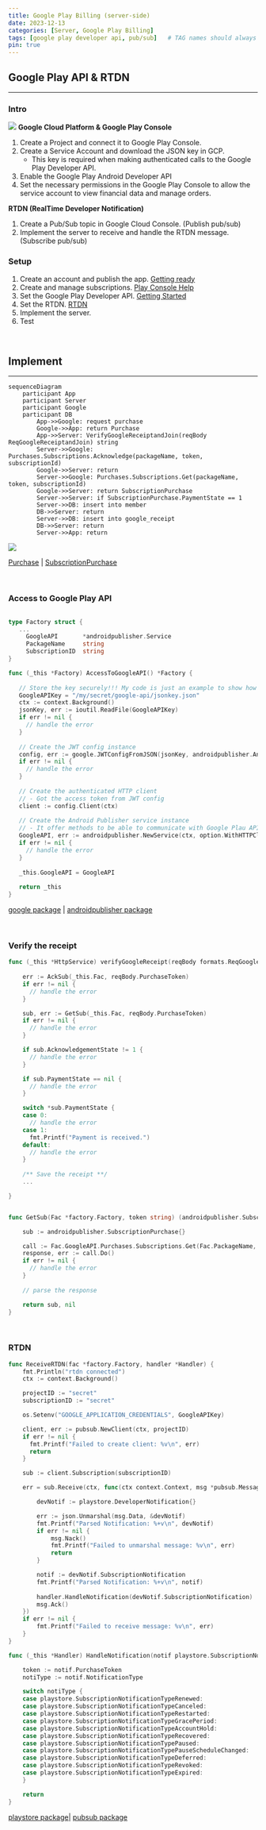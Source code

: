 ```yaml
---
title: Google Play Billing (server-side)
date: 2023-12-13
categories: [Server, Google Play Billing]
tags: [google play developer api, pub/sub]   # TAG names should always be lowercase
pin: true
---
```


## Google Play API & RTDN
***
### Intro 
![](/assets/img/googleplay.png)
**Google Cloud Platform & Google Play Console**
1. Create a Project and connect it to Google Play Console.
2. Create a Service Account and download the JSON key in GCP.
   - This key is required when making authenticated calls to the Google Play Developer API.
3. Enable the Google Play Android Developer API
4. Set the necessary permissions in the Google Play Console to allow the service account to view financial data and manage orders.

**RTDN (RealTime Developer Notification)**
1. Create a Pub/Sub topic in Google Cloud Console. (Publish pub/sub)
2. Implement the server to receive and handle the RTDN message. (Subscribe pub/sub)

### Setup
1. Create an account and publish the app. [Getting ready](https://developer.android.com/google/play/billing/getting-ready)
2. Create and manage subscriptions. [Play Console Help](https://support.google.com/googleplay/android-developer/answer/140504?hl=en&;ref_topic=3452890)
3. Set the Google Play Developer API. [Getting Started](https://developers.google.com/android-publisher/getting_started)
4. Set the RTDN. [RTDN](https://developer.android.com/google/play/billing/getting-ready)
5. Implement the server.
6. Test

<br>

## Implement
***
```mermaid
sequenceDiagram
    participant App
    participant Server
    participant Google
    participant DB
        App->>Google: request purchase
        Google->>App: return Purchase
        App->>Server: VerifyGoogleReceiptandJoin(reqBody ReqGoogleReceiptandJoin) string
        Server->>Google: Purchases.Subscriptions.Acknowledge(packageName, token, subscriptionId)
        Google->>Server: return
        Server->>Google: Purchases.Subscriptions.Get(packageName, token, subscriptionId)
        Google->>Server: return SubscriptionPurchase
        Server->>Server: if SubscriptionPurchase.PaymentState == 1
        Server->>DB: insert into member
        DB->>Server: return
        Server->>DB: insert into google_receipt
        DB->>Server: return
        Server->>App: return 
```
![](/assets/img/googleinappSequence.png)

[Purchase](https://developer.android.com/reference/com/android/billingclient/api/Purchase) |
[SubscriptionPurchase](https://developers.google.com/android-publisher/api-ref/rest/v3/purchases.subscriptions)

<br>

### Access to Google Play API
```go

type Factory struct {
   ...
     GoogleAPI       *androidpublisher.Service
     PackageName     string
     SubscriptionID  string
}

func (_this *Factory) AccessToGoogleAPI() *Factory {
   
   // Store the key securely!!! My code is just an example to show how it's working briefly.
   GoogleAPIKey = "/my/secret/google-api/jsonkey.json"
   ctx := context.Background()
   jsonKey, err := ioutil.ReadFile(GoogleAPIKey)
   if err != nil {
     // handle the error
   } 
   
   // Create the JWT config instance
   config, err := google.JWTConfigFromJSON(jsonKey, androidpublisher.AndroidpublisherScope)
   if err != nil {
     // handle the error
   } 
   
   // Create the authenticated HTTP client
   // - Got the access token from JWT config
   client := config.Client(ctx)
   
   // Create the Android Publisher service instance
   // - It offer methods to be able to communicate with Google Plau API
   GoogleAPI, err := androidpublisher.NewService(ctx, option.WithHTTPClient(client))
   if err != nil {
     // handle the error
   } 
   
   _this.GoogleAPI = GoogleAPI   
   
   return _this
}

```

[google package](https://pkg.go.dev/golang.org/x/oauth2/google#JWTConfigFromJSON) |
[androidpublisher package](https://pkg.go.dev/google.golang.org/api/androidpublisher/v2#Service) 

<br>

### Verify the receipt
```go
func (_this *HttpService) verifyGoogleReceipt(reqBody formats.ReqGoogleRequest) error {
	
	err := AckSub(_this.Fac, reqBody.PurchaseToken)
	if err != nil {
	  // handle the error
	}

	sub, err := GetSub(_this.Fac, reqBody.PurchaseToken)
	if err != nil {
	  // handle the error
	}

	if sub.AcknowledgementState != 1 {
	  // handle the error
	}

	if sub.PaymentState == nil {
	  // handle the error
	}

	switch *sub.PaymentState {
	case 0:
	  // handle the error
	case 1:
	  fmt.Printf("Payment is received.")
	default:
	  // handle the error
	}
	
	/** Save the receipt **/
	...

}
```

```go

func GetSub(Fac *factory.Factory, token string) (androidpublisher.SubscriptionPurchase, error) {

	sub := androidpublisher.SubscriptionPurchase{}

	call := Fac.GoogleAPI.Purchases.Subscriptions.Get(Fac.PackageName, Fac.SubscriptionID, token)
	response, err := call.Do()
	if err != nil {
	  // handle the error
	}
	
	// parse the response

	return sub, nil
}
```

<br>

### RTDN 
```go
func ReceiveRTDN(fac *factory.Factory, handler *Handler) {
	fmt.Println("rtdn connected")
	ctx := context.Background()

	projectID := "secret"
	subscriptionID := "secret"

	os.Setenv("GOOGLE_APPLICATION_CREDENTIALS", GoogleAPIKey)

	client, err := pubsub.NewClient(ctx, projectID)
	if err != nil {
	  fmt.Printf("Failed to create client: %v\n", err)
	  return
	}

	sub := client.Subscription(subscriptionID)

	err = sub.Receive(ctx, func(ctx context.Context, msg *pubsub.Message) {

		devNotif := playstore.DeveloperNotification{}

		err := json.Unmarshal(msg.Data, &devNotif)
		fmt.Printf("Parsed Notification: %+v\n", devNotif)
		if err != nil {
			msg.Nack()
			fmt.Printf("Failed to unmarshal message: %v\n", err)
			return
		}

		notif := devNotif.SubscriptionNotification
		fmt.Printf("Parsed Notification: %+v\n", notif)
		
		handler.HandleNotification(devNotif.SubscriptionNotification)
		msg.Ack()
	})
	if err != nil {
		fmt.Printf("Failed to receive message: %v\n", err)
	}
}
```
```go
func (_this *Handler) HandleNotification(notif playstore.SubscriptionNotification) {

	token := notif.PurchaseToken
	notiType := notif.NotificationType

	switch notiType {
	case playstore.SubscriptionNotificationTypeRenewed:	
	case playstore.SubscriptionNotificationTypeCanceled:	
	case playstore.SubscriptionNotificationTypeRestarted:	
	case playstore.SubscriptionNotificationTypeGracePeriod:	
	case playstore.SubscriptionNotificationTypeAccountHold:	
	case playstore.SubscriptionNotificationTypeRecovered:	
	case playstore.SubscriptionNotificationTypePaused:	
	case playstore.SubscriptionNotificationTypePauseScheduleChanged:	
	case playstore.SubscriptionNotificationTypeDeferred:
	case playstore.SubscriptionNotificationTypeRevoked:
	case playstore.SubscriptionNotificationTypeExpired:
	}

	return
}

```
[playstore package](https://pkg.go.dev/github.com/awa/go-iap/playstore#New)|
[pubsub package](https://pkg.go.dev/cloud.google.com/go/pubsub)